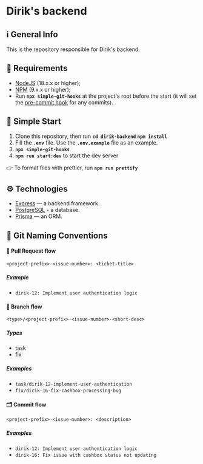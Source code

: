 # Dirik's backend

## ℹ️ General Info

This is the repository responsible for Dirik's backend.

## 📑 Requirements

- [NodeJS](https://nodejs.org/en/) (18.x.x or higher);
- [NPM](https://www.npmjs.com/) (9.x.x or higher);
- Run **`npx simple-git-hooks`** at the project's root before the start (it will set the [pre-commit hook](https://www.npmjs.com/package/simple-git-hooks) for any commits).

## 🚀️ Simple Start

1. Clone this repository, then run **`cd dirik-backend`** **`npm install`**
2. Fill the **`.env`** file. Use the **`.env.example`** file as an example.
3. **`npx simple-git-hooks`**
4. **`npm run start:dev`** to start the dev server

👉 To format files with prettier, run **`npm run prettify`**

## ⚙️ Technologies

- [Express](https://expressjs.com/) — a backend framework.
- [PostgreSQL](https://www.postgresql.org/) - a database.
- [Prisma](https://www.prisma.io/) — an ORM.

## 📝 Git Naming Conventions

#### 🏅 Pull Request flow

```
<project-prefix>-<issue-number>: <ticket-title>
```

##### Example

- `dirik-12: Implement user authentication logic`

#### 🌳 Branch flow

```
<type>/<project-prefix>-<issue-number>-<short-desc>
```

##### Types

- task
- fix

##### Examples

- `task/dirik-12-implement-user-authentication`
- `fix/dirik-16-fix-cashbox-processing-bug`

#### 🗂 Commit flow

```
<project-prefix>-<issue-number>: <description>
```

##### Examples

- `dirik-12: Implement user authentication logic`
- `dirik-16: Fix issue with cashbox status not updating`
